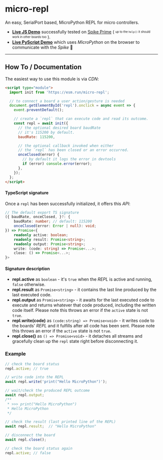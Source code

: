 # micro-repl

An easy, SerialPort based, MicroPython REPL for micro controllers.

  * **[Live JS Demo](https://webreflection.github.io/micro-repl/)** successfully tested on [Spike Prime](https://spike.legoeducation.com/prime/lobby/) ( <sup><sub>up to the `help()` it should work in other boards too</sub></sup> ).
  * **[Live PyScript Demo](https://webreflection.github.io/micro-repl/mpy/)** which uses *MicroPython* on the browser to communicate with the *Spike* 🤯

- - -

## How To / Documentation

The easiest way to use this module is via *CDN*:

```html
<script type="module">
  import init from 'https://esm.run/micro-repl';

  // to connect a board a user action/gesture is needed
  document.getElementById('repl').onclick = async event => {
    event.preventDefault();

    // create a `repl` that can execute code and read its outcome.
    const repl = await init({
      // the optional desired board baudRate
      // it's 115200 by default.
      baudRate: 115200,

      // the optional callback invoked when either
      // the `repl` has been closed or an error occurred.
      onceClosed(error) {
        // by default it logs the error in devtools
        if (error) console.error(error);
      },
    });
  };
</script>
```

#### TypeScript signature

Once a `repl` has been successfully initialized, it offers this *API*:

```ts
// The default export TS signature
({ baudRate, onceClosed, }?: {
    baudRate: number; // default: 115200
    onceClosed(error: Error | null): void;
}) => Promise<{
    readonly active: boolean;
    readonly result: Promise<string>;
    readonly output: Promise<string>;
    write: (code: string) => Promise<...>;
    close: () => Promise<...>;
}>
```

#### Signature description

  * **repl.active** as `boolean` - it's `true` when the *REPL* is active and running, `false` otherwise.
  * **repl.result** as `Promise<string>` - it contains the last line produced by the last executed code.
  * **repl.output** as `Promise<string>` - it awaits for the last executed code to execute and returns whatever that code produced, including the written code itself. Please note this throws an error if the `active` state is not `true`.
  * **repl.write(code)** as `(code:string) => Promise<void>` - it writes code to the boards' *REPL* and it fulfills after all code has been sent. Please note this throws an error if the `active` state is not `true`.
  * **repl.close()** as `() => Promise<void>` - it detaches all streams and gracefully clean up the `repl` state right before disconnecting it.

### Example

```js
// check the board status
repl.active; // true

// write code into the REPL
await repl.write('print("Hello MicroPython")');

// wait/check the produced REPL outcome
await repl.output;
/**
 * >>> print("Hello MicroPython")
 * Hello MicroPython
 */

// check the result (last printed line of the REPL)
await repl.result;  // "Hello MicroPython"

// disconnect the board
await repl.close();

// check the board status again
repl.active; // false
```
